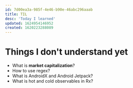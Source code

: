 ```yaml
---
id: 7d00ea3a-985f-4e46-b90e-46abc296aaab
title: TIL
desc: 'Today I learned'
updated: 1624954146952
created: 1620223288089
---
```


# Things I don't understand yet

- What is **market capitalization**?
- How to use regex?
- What is AndroidX and Android Jetpack?
- What is hot and cold observables in Rx?